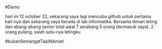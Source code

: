 #Demo

hari ini 12 october 22, sekarang saya lagi mencoba github untuk pertama kali-nya
dan sekarang saya berada di lab informatika. Bersama teman leting dan abang-abang senior
total awal 7 serakang 5 orang (termasuk saya). 2 orang pulang, salah satu-nya letingku

#bukanSemangatTapiNikmati
